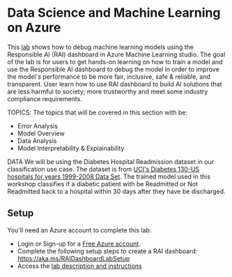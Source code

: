 # Data Science and Machine Learning on Azure

This [lab](https://ruyakubu.github.io/1hr-rai-dashboard-workshop/) shows how to debug machine learning models using the Responsible AI (RAI) dashboard in Azure Machine Learning studio. The goal of the lab is for users to get hands-on learning on how to train a model and use the Responsible AI dashboard to debug the model in order to improve the model's performance to be more fair, inclusive, safe & reliable, and transparent. User learn how to use RAI dashboard to build AI solutions that are less harmful to society; more trustworthy and meet some industry compliance requirements.

TOPICS:
The topics that will be covered in this section with be:
* Error Analysis
* Model Overview
* Data Analysis
* Model Interpretability & Explainability

DATA
We will be using the Diabetes Hospital Readmission dataset in our classification use case.  The dataset is from [UCI's Diabetes 130-US hospitals for years 1999-2008 Data Set](https://archive.ics.uci.edu/ml/datasets/Diabetes+130-US+hospitals+for+years+1999-2008#). The trained model used in this workshop classifies if a diabetic patient with be Readmitted or Not Readmitted back to a hospital within 30 days after they have be discharged.


## Setup
You'll need an Azure account to complete this lab.  
* Login or Sign-up for a [Free Azure account](https://azure.microsoft.com/en-us/free/students/).  
* Complete the following setup steps to create a RAI dashboard: https://aka.ms/RAIDashboardLabSetup
* Access the [lab description and instructions](https://ruyakubu.github.io/1hr-rai-dashboard-workshop/)
